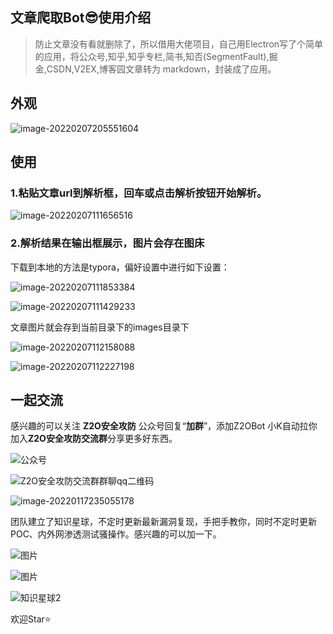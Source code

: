 

## 文章爬取Bot😎使用介绍

> 防止文章没有看就删除了，所以借用大佬项目，自己用Electron写了个简单的应用，将公众号,知乎,知乎专栏,简书,知否(SegmentFault),掘金,CSDN,V2EX,博客园文章转为 markdown，封装成了应用。

## 外观

![image-20220207205551604](images/image-20220207205551604.png)



## 使用

### 1.粘贴文章url到解析框，回车或点击解析按钮开始解析。

![image-20220207111656516](images/image-20220207111656516.png)



### 2.解析结果在输出框展示，图片会存在图床

下载到本地的方法是typora，偏好设置中进行如下设置：



![image-20220207111853384](images/image-20220207111853384.png)

![image-20220207111429233](images/image-20220207111429233.png)

文章图片就会存到当前目录下的images目录下

![image-20220207112158088](images/image-20220207112158088.png)

![image-20220207112227198](images/image-20220207112227198.png)



## 一起交流

感兴趣的可以关注 **Z2O安全攻防** 公众号回复“**加群**”，添加Z2OBot 小K自动拉你加入**Z2O安全攻防交流群**分享更多好东西。

![公众号](images/公众号.jpg)

![Z2O安全攻防交流群群聊qq二维码](images/Z2O安全攻防交流群群聊qq二维码.png)

![image-20220117235055178](images/image-20220117235055178-16444876053868.png)

团队建立了知识星球，不定时更新最新漏洞复现，手把手教你，同时不定时更新POC、内外网渗透测试骚操作。感兴趣的可以加一下。

![图片](images/640-16432009920046-16444876053855.webp)

![图片](images/640-16432009920047-16444876053866.webp)

![知识星球2](images/知识星球2-16444876053867.jpg)



欢迎Star⭐